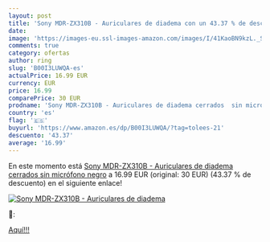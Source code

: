 ```yaml
---
layout: post
title: 'Sony MDR-ZX310B - Auriculares de diadema con un 43.37 % de descuento'
date: 
image: 'https://images-eu.ssl-images-amazon.com/images/I/41KaoBN9kzL._SL200_.jpg'
comments: true
category: ofertas
author: ring
slug: 'B00I3LUWQA-es'
actualPrice: 16.99 EUR
currency: EUR
price: 16.99
comparePrice: 30 EUR
prodname: 'Sony MDR-ZX310B - Auriculares de diadema cerrados  sin micrófono   negro'
country: 'es'
flag: '🇪🇸'
buyurl: 'https://www.amazon.es/dp/B00I3LUWQA/?tag=tolees-21'
descuento: '43.37'
average: '16.99'
---
```


En este momento está [Sony MDR-ZX310B - Auriculares de diadema cerrados  sin micrófono   negro](https://www.amazon.es/dp/B00I3LUWQA/?tag=tolees-21) a 16.99 EUR (original: 30 EUR) (43.37 %  de descuento) en el siguiente enlace!

[![Sony MDR-ZX310B - Auriculares de diadema](https://images-eu.ssl-images-amazon.com/images/I/41KaoBN9kzL._SL200_.jpg)](https://www.amazon.es/dp/B00I3LUWQA/?tag=tolees-21)

🔎:


[Aquí!!!](https://www.amazon.es/dp/B00I3LUWQA/?tag=tolees-21)
